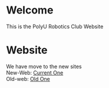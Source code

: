# Welcome
This is the PolyU Robotics Club Website

# Website
We have move to the new sites   
New-Web: [Current One](https://polyu-robocon.github.io/polyu-robotics-club/prologue/intro)   
Old-web: [Old One](https://polyurobotics.gitbook.io/polyu-robotic-club/prologue/intro)  


